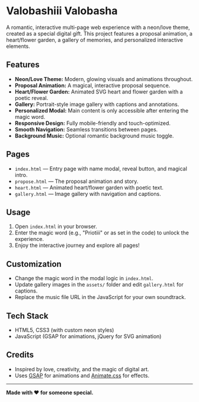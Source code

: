 # Valobashiii Valobasha

A romantic, interactive multi-page web experience with a neon/love theme, created as a special digital gift. This project features a proposal animation, a heart/flower garden, a gallery of memories, and personalized interactive elements.

## Features

- **Neon/Love Theme:** Modern, glowing visuals and animations throughout.
- **Proposal Animation:** A magical, interactive proposal sequence.
- **Heart/Flower Garden:** Animated SVG heart and flower garden with a poetic reveal.
- **Gallery:** Portrait-style image gallery with captions and annotations.
- **Personalized Modal:** Main content is only accessible after entering the magic word.
- **Responsive Design:** Fully mobile-friendly and touch-optimized.
- **Smooth Navigation:** Seamless transitions between pages.
- **Background Music:** Optional romantic background music toggle.

## Pages

- `index.html` — Entry page with name modal, reveal button, and magical intro.
- `propose.html` — The proposal animation and story.
- `heart.html` — Animated heart/flower garden with poetic text.
- `gallery.html` — Image gallery with navigation and captions.

## Usage

1. Open `index.html` in your browser.
2. Enter the magic word (e.g., "Priotiii" or as set in the code) to unlock the experience.
3. Enjoy the interactive journey and explore all pages!

## Customization

- Change the magic word in the modal logic in `index.html`.
- Update gallery images in the `assets/` folder and edit `gallery.html` for captions.
- Replace the music file URL in the JavaScript for your own soundtrack.

## Tech Stack

- HTML5, CSS3 (with custom neon styles)
- JavaScript (GSAP for animations, jQuery for SVG animation)

## Credits

- Inspired by love, creativity, and the magic of digital art.
- Uses [GSAP](https://greensock.com/gsap/) for animations and [Animate.css](https://animate.style/) for effects.

---

**Made with ♥ for someone special.**
